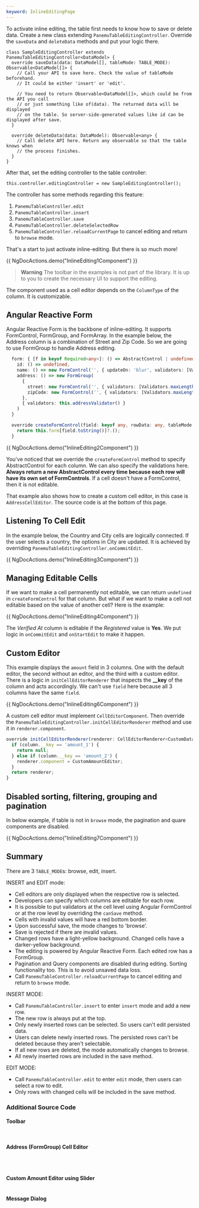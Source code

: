 ```yaml
---
keyword: InlineEditingPage
---
```


To activate inline editing, the table first needs to know how to save or delete data. Create
a new class extending `PanemuTableEditingController`. Override the `saveData` and `deleteData` methods
and put your logic there.

```
class SampleEditingController extends PanemuTableEditingController<DataModel> {
  override saveData(data: DataModel[], tableMode: TABLE_MODE): Observable<DataModel[]> {
    // Call your API to save here. Check the value of tableMode beforehand.
    // It could be either 'insert' or 'edit'.

    // You need to return Observable<DataModel[]>, which could be from the API you call
    // or just something like of(data). The returned data will be displayed
    // on the table. So server-side-generated values like id can be displayed after save.
  }

  override deleteData(data: DataModel): Observable<any> {
    // Call delete API here. Return any observable so that the table knows when
    // the process finishes.
  }
}
```

After that, set the editing controller to the table controller:
```
this.controller.editingController = new SampleEditingController();
```

The controller has some methods regarding this feature:
1. `PanemuTableController.edit`
2. `PanemuTableController.insert`
3. `PanemuTableController.save`
4. `PanemuTableController.deleteSelectedRow`
5. `PanemuTableController.reloadCurrentPage` to cancel editing and return to `browse` mode.

That's a start to just activate inline-editing. But there is so much more!

{{ NgDocActions.demo("InlineEditing1Component") }}

> **Warning**
> The toolbar in the examples is not part of the library. It is up to you to create
> the necessary UI to support the editing.

The component used as a cell editor depends on the `ColumnType` of the column. It is customizable.

## Angular Reactive Form

Angular Reactive Form is the backbone of inline-editing. It supports FormControl, FormGroup, and FormArray.
In the example below, the Address column is a combination of Street and Zip Code. So we are going to use FormGroup
to handle Address editing.

```typescript
  form: { [f in keyof Required<any>]: () => AbstractControl | undefined } = {
    id: () => undefined,
    name: () => new FormControl('', { updateOn: 'blur', validators: [Validators.required, Validators.maxLength(15), Validators.minLength(5)] }),
    address: () => new FormGroup(
      {
        street: new FormControl('', { validators: [Validators.maxLength(50)] }),
        zipCode: new FormControl('', { validators: [Validators.maxLength(5), Validators.minLength(5)] })
      },
      { validators: this.addressValidator() }
    )
  }

  override createFormControl(field: keyof any, rowData: any, tableMode: TABLE_MODE): AbstractControl | null | undefined {
    return this.form[field.toString()]?.();
  }
```

{{ NgDocActions.demo("InlineEditing2Component") }}

You've noticed that we override the `createFormControl` method to specify AbstractControl for each column.
We can also specify the validations here. **Always return a new AbstractControl every time because each row
will have its own set of FormControls**. If a cell doesn't have a FormControl, then it is not editable.

That example also shows how to create a custom cell editor, in this case is `AddressCellEditor`. The source code is at the bottom of this page.

## Listening To Cell Edit

In the example below, the Country and City cells are logically connected. If the user selects a country, the options
in City are updated. It is achieved by overriding `PanemuTableEditingController.onCommitEdit`.

{{ NgDocActions.demo("InlineEditing3Component") }}

## Managing Editable Cells

If we want to make a cell permanently not editable, we can return `undefined` in `createFormControl` for 
that column. But what if we want to make a cell not editable based on the value of another cell?
Here is the example:

{{ NgDocActions.demo("InlineEditing4Component") }}

The *Verified At* column is editable if the *Registered* value is **Yes**. We put logic in `onCommitEdit` and `onStartEdit`
to make it happen.

## Custom Editor

This example displays the `amount` field in 3 columns. One with the default editor, the second without an editor, and the third with
a custom editor. There is a logic in `initCellEditorRenderer` that inspects the **__key** of the column and acts
accordingly. We can't use `field` here because all 3 columns have the same `field`.

{{ NgDocActions.demo("InlineEditing6Component") }}

A custom cell editor must implement `CellEditorComponent`. Then override the `PanemuTableEditingController.initCellEditorRenderer` method and use it in `renderer.component`.

```typescript
override initCellEditorRenderer(renderer: CellEditorRenderer<CustomData>, column: PropertyColumn<CustomData>): CellEditorRenderer<CustomData> | null {
  if (column.__key == 'amount_1') {
    return null;
  } else if (column.__key == 'amount_2') {
    renderer.component = CustomAmountEditor;
  }
  return renderer;
}
```

## Disabled sorting, filtering, grouping and pagination

In below example, if table is not in `browse` mode, the pagination and quare components are disabled.

{{ NgDocActions.demo("InlineEditing7Component") }}

## Summary
There are 3 `TABLE_MODE`s: browse, edit, insert.

INSERT and EDIT mode:
- Cell editors are only displayed when the respective row is selected.
- Developers can specify which columns are editable for each row.
- It is possible to put validators at the cell level using Angular FormControl or at the row level by overriding the `canSave` method.
- Cells with invalid values will have a red bottom border.
- Upon successful save, the mode changes to 'browse'.
- Save is rejected if there are invalid values.
- Changed rows have a light-yellow background. Changed cells have a darker-yellow background.
- The editing is powered by Angular Reactive Form. Each edited row has a FormGroup.
- Pagination and Query components are disabled during editing. Sorting functionality too. This is to avoid
unsaved data loss.
- Call `PanemuTableController.reloadCurrentPage` to cancel editing and return to `browse` mode.

INSERT MODE:
- Call `PanemuTableController.insert` to enter `insert` mode and add a new row.
- The new row is always put at the top.
- Only newly inserted rows can be selected. So users can't edit persisted data.
- Users can delete newly inserted rows. The persisted rows can't be deleted because they aren't selectable.
- If all new rows are deleted, the mode automatically changes to browse.
- All newly inserted rows are included in the save method.

EDIT MODE:
- Call `PanemuTableController.edit` to enter `edit` mode, then users can select a row to edit.
- Only rows with changed cells will be included in the save method.

### Additional Source Code

#### Toolbar

```typescript file="../../example/inline-editing/toolbar.component.ts" group="toolbar" name="toolbar.component.ts"

```
```html file="../../example/inline-editing/toolbar.component.html" group="toolbar" name="toolbar.component.html"

```

#### Address (FormGroup) Cell Editor

```typescript file="../../example/inline-editing/address-cell-editor.ts" group="address-cell-editor" name="address-cell-editor.ts"

```
```html file="../../example/inline-editing/address-cell-editor.html" group="address-cell-editor" name="address-cell-editor.html"

```
```scss file="../../example/inline-editing/address-cell-editor.scss" group="address-cell-editor" name="address-cell-editor.scss"

```

#### Custom Amount Editor using Slider

```typescript file="../../example/inline-editing/custom-amount-editor.ts"

```

#### Message Dialog

```typescript file="../../example/message-dialog/message-dialog.component.ts" group="message-dialog" name="message-dialog.component.ts"

```
```typescript file="../../example/documentation.service.ts" group="message-dialog" name="documentation.service.ts"

```